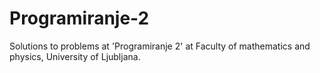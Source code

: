 # Programiranje-2
Solutions to problems at 'Programiranje 2' at Faculty of mathematics and physics, University of Ljubljana.
